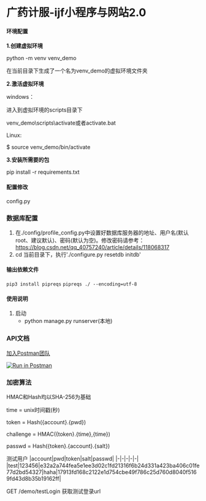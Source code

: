 # 广药计服-ijf小程序与网站2.0

#### 环境配置

**1.创建虚拟环境**

python -m venv venv_demo

在当前目录下生成了一个名为venv_demo的虚拟环境文件夹

**2.激活虚拟环境**

windows：

进入到虚拟环境的scripts目录下

 venv_demo\scripts\activate或者activate.bat

Linux:

$ source venv_demo/bin/activate

**3.安装所需要的包**

pip install -r requirements.txt

#### 配置修改

config.py

### 数据库配置
1.  在./config/profile_config.py中设置好数据库服务器的地址、用户名(默认root、建议默认)、密码(默认为空)。修改密码请参考：https://blog.csdn.net/qq_40757240/article/details/118068317
2.  cd 当前目录下，执行'./configure.py resetdb initdb'

#### 输出依赖文件
`pip3 install pipreqs`
`pipreqs ./ --encoding=utf-8`

#### 使用说明

1.  启动
    * python manage.py runserver(本地)

### API文档
[加入Postman团队](https://app.getpostman.com/join-team?invite_code=2c51a20b4f3884f4f196b3c4db22bba2&ws=9250807b-06bd-4673-bf00-979d2dafb360)

[![Run in Postman](https://run.pstmn.io/button.svg)](https://app.getpostman.com/run-collection/483c660ff1e9f19bd269#?env%5Bdev%5D=W3sia2V5IjoidXJsIiwidmFsdWUiOiJodHRwOi8vMTI3LjAuMC4xOjUwMDAiLCJlbmFibGVkIjp0cnVlfV0=)


### 加密算法
HMAC和Hash均以SHA-256为基础

time = unix时间戳(秒)

token = Hash({account}.{pwd})

challenge = HMAC({token}.{time},{time})

passwd = Hash({token}.{account}.{salt})

测试用户
|account|pwd|token|salt|passwd|
|-|-|-|-|-|
|test|123456|e32a2a744fea5e1ee3d02c1fd21316f6b24d331a423ba406c01fe77d2bd54327|haha|17913fd168c2122e1d754cbe49f786c25d760d8040f5169fd43d8b35b19162ff|

GET /demo/testLogin 获取测试登录url
